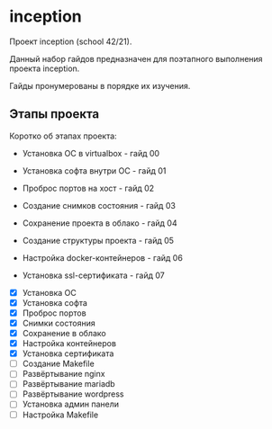# inception

Проект inception (school 42/21).

Данный набор гайдов предназначен для поэтапного выполнения проекта inception.

Гайды пронумерованы в порядке их изучения. 

## Этапы проекта

Коротко об этапах проекта:

- Установка ОС в virtualbox - гайд 00

- Установка софта внутри ОС - гайд 01

- Проброс портов на хост - гайд 02

- Создание снимков состояния - гайд 03

- Сохранение проекта в облако - гайд 04

- Создание структуры проекта - гайд 05

- Настройка docker-контейнеров - гайд 06

- Установка ssl-сертификата - гайд 07

- [X] Установка ОС
- [X] Установка софта
- [X] Проброс портов
- [X] Снимки состояния
- [X] Сохранение в облако
- [X] Настройка контейнеров
- [X] Установка сертификата
- [ ] Создание Makefile
- [ ] Развёртывание nginx
- [ ] Развёртывание mariadb
- [ ] Развёртывание wordpress
- [ ] Установка админ панели
- [ ] Настройка Makefile
